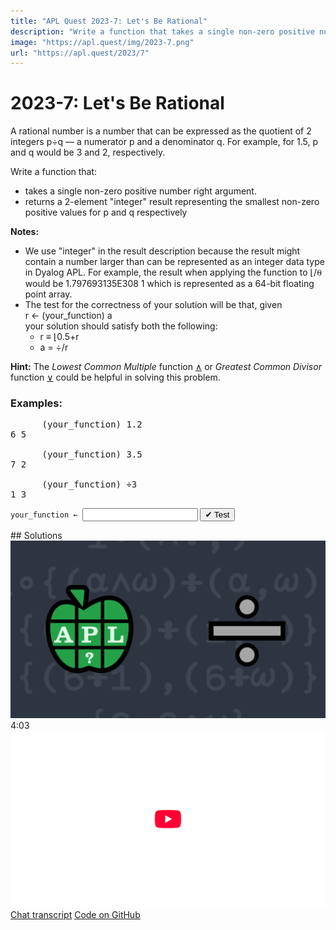 ```yaml
---
title: "APL Quest 2023-7: Let's Be Rational"
description: "Write a function that takes a single non-zero positive number right argument and returns a 2-element "integer" result representing the smallest non-zero positive values for <span class="APL">p</span> and <span class="APL">q</span> respectively."
image: "https://apl.quest/img/2023-7.png"
url: "https://apl.quest/2023/7"
---
```


# <span class=s>2023-</span>7: Let's Be Rational
<!-- Write a function that takes a single non-zero positive number right argument and returns a 2-element "integer" result representing the smallest non-zero positive values for <span class="APL">p</span> and <span class="APL">q</span> respectively. -->
<p>A rational number is a number that can be expressed as the quotient of 2 integers <span class="APL">p÷q</span> — a numerator <span class="APL">p</span> and a denominator <span class="APL">q</span>. For example, for <span class="APL">1.5</span>, <span class="APL">p</span> and <span class="APL">q</span> would be <span class="APL">3</span> and <span class="APL">2</span>, respectively.</p>
<p>Write a function that:</p>
<ul>
  <li>takes a single non-zero positive number right argument.</li>
  <li>returns a 2-element "integer" result representing the smallest non-zero positive values for <span class="APL">p</span> and <span class="APL">q</span> respectively</li>
</ul>
<p><strong>Notes:</strong></p>
<ul>
<li>We use "integer" in the result description because the result might contain a number larger than can be represented as an integer data type in Dyalog APL. For example, the result when applying the function to <span class="APL">⌊/⍬</span> would be <span class="APL">1.797693135E308 1</span> which is represented as a 64-bit floating point array.</li>
<li>The test for the correctness of your solution will be that, given<br /><span class="APL">r ← (your_function) a</span><br/>your solution should satisfy both the following:<ul>
  <li><span class="APL">r ≡ ⌊0.5+r</span></li>
  <li><span class="APL">a = ÷/r</span></li></ul></li>
</ul>
<p><i class="fas fa-lightbulb-on"></i> <strong>Hint:</strong> The <em>Lowest Common Multiple</em> function <a href="http://help.dyalog.com/latest/#Language/Primitive%20Functions/And%20Lowest%20Common%20Multiple.htm" class="APL" target="_blank">∧</a> or <em>Greatest Common Divisor</em> function <a href="http://help.dyalog.com/latest/#Language/Primitive%20Functions/Or%20Greatest%20Common%20Divisor.htm" class="APL" target="_blank">∨</a> could be helpful in solving this problem.</p>

### Examples:
<pre class="APL">
      (your_function) 1.2
6 5      

      (your_function) 3.5
7 2

      (your_function) ÷3
1 3
</pre>
<div class="pdiv">
  <code onclick="p_Input.focus()">your_function ← </code><input id="p_Input" autocomplete="off" spellcheck="false" oninput="this.parentElement.querySelector`button`.disabled=false;localStorage.setItem(window.location.pathname,this.value)" onkeypress="subm(event)">
  <button onclick="alert$.next`Testing…`;submitSolution`p`" class="md-button md-button--primary">&#x2714; Test</button>
</div>
<blockquote id="p_Output"></blockquote>
## Solutions
<div onclick="play(this)" title="Video on YouTube" class="yt">
<img alt="Video Thumbnail" src="../../img/2023-7.png">
<time>4:03</time>
<img alt="YouTube" src="../../img/yt-big.png">
</div>
<a href="https://chat.stackexchange.com/transcript/message/65193789#65193789" target="_blank" class="md-button md-button--primary">Chat transcript</a>
<a href="https://github.com/abrudz/apl_quest/tree/main/2023/7.apl" target="_blank" class="md-button md-button--primary right">Code on GitHub</a>

<script>
    testCases={"a":["1.2","3.5","1000.13","22÷7","0.3","÷3"],"b":["4","1","○1","*1","1+?0"],"f":"{⌊0.5+(,÷∨)∘1⊢⍵}","p":"{⍵≡⌊0.5+⍵:÷/⍵ ⋄ 'e'}"}
    p_Input.value=localStorage.getItem(window.location.pathname)
    play=e=>e.outerHTML=`<iframe src="https://www.youtube.com/embed/3J_IuXgDiq0?list=PLYKQVqyrAEj9wDIUyLDGtDAFTKY38BUMN&autoplay=1" title="<span class=s>2023-</span>7: Let's Be Rational (APL Quest 2023-7)" frameborder="0" allow="accelerometer; autoplay; clipboard-write; encrypted-media; gyroscope; picture-in-picture; web-share" referrerpolicy="strict-origin-when-cross-origin" allowfullscreen></iframe>`
</script>
